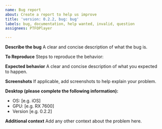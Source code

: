 ```yaml
---
name: Bug report
about: Create a report to help us improve
title: 'version: 0.2.2, bug: bug'
labels: bug, documentation, help wanted, invalid, question
assignees: PTFOPlayer

---
```


**Describe the bug**
A clear and concise description of what the bug is.

**To Reproduce**
Steps to reproduce the behavior:

**Expected behavior**
A clear and concise description of what you expected to happen.

**Screenshots**
If applicable, add screenshots to help explain your problem.

**Desktop (please complete the following information):**
 - OS: [e.g. iOS]
 - GPU: [e.g. RX 7600]
 - Version [e.g. 0.2.2]

**Additional context**
Add any other context about the problem here.
